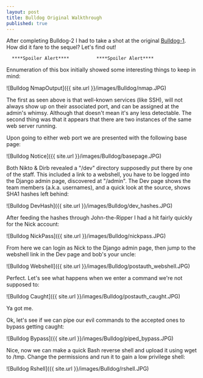 ```yaml
---
layout: post
title: Bulldog Original Walkthrough
published: true
---
```


After completing Bulldog-2 I had to take a shot at the original [Bulldog-1](https://www.vulnhub.com/entry/bulldog-1,211/). How did it fare to the sequel? Let's find out!


 
      ****Spoiler Alert****          ****Spoiler Alert****




Ennumeration of this box initially showed some interesting things to keep in mind:

![Bulldog NmapOutput]({{ site.url }}/images/Bulldog/nmap.JPG)

The first as seen above is that well-known services (like SSH), will not always show up on their associated port, and can be assigned at the admin's whimsy. Although that doesn't mean it's any less detectable.
The second thing was that it appears that there are two instances of the same web server running. 

Upon going to either web port we are presented with the following base page:

![Bulldog Notice]({{ site.url }}/images/Bulldog/basepage.JPG)

Both Nikto & Dirb revealed a "/dev" directory supposedly put there by one of the staff. This included a link to a webshell, you have to be logged into the Django admin page, discovered at "/admin". The Dev page shows the team members (a.k.a. usernames), and a quick look at the source, shows SHA1 hashes left behind:

![Bulldog DevHash]({{ site.url }}/images/Bulldog/dev_hashes.JPG)

After feeding the hashes through John-the-Ripper I had a hit fairly quickly for the Nick account:

![Bulldog NickPass]({{ site.url }}/images/Bulldog/nickpass.JPG)

From here we can login as Nick to the Django admin page, then jump to the webshell link in the Dev page and bob's your uncle:

![Bulldog Webshell]({{ site.url }}/images/Bulldog/postauth_webshell.JPG)

Perfect. Let's see what happens when we enter a command we're not supposed to:

![Bulldog Caught]({{ site.url }}/images/Bulldog/postauth_caught.JPG)

Ya got me.

Ok, let's see if we can pipe our evil commands to the accepted ones to bypass getting caught:

![Bulldog Bypass]({{ site.url }}/images/Bulldog/piped_bypass.JPG)

Nice, now we can make a quick Bash reverse shell and upload it using wget to /tmp. Change the  permissions and run it to gain a low privilege shell:

![Bulldog Rshell]({{ site.url }}/images/Bulldog/rshell.JPG)



